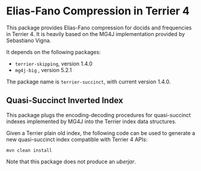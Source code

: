 # Elias-Fano Compression in Terrier 4

This package provides Elias-Fano compression for docids and frequencies in Terrier 4. It is heavily based on the MG4J implementation provided by Sebastiano Vigna. 

It depends on the following packages:

* `terrier-skipping`, version 1.4.0
* `mg4j-big` , version 5.2.1

The package name is `terrier-succinct`, with current version 1.4.0.

## Quasi-Succinct Inverted Index

This package plugs the encoding-decoding procedures for quasi-succinct indexes implemented by MG4J into the Terrier index data structures.

Given a Terrier plain old index, the following code can be used to generate a new quasi-succinct index compatible with Terrier 4 APIs:

    mvn clean install
    
Note that this package does not produce an *uberjar*.